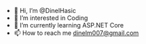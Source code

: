 - 👋 Hi, I’m @DinelHasic
- 👀 I’m interested in Coding
- 🌱 I’m currently learning  ASP.NET Core
- 📫 How to reach me  dinelm007@gmail.com

<!---
DinelHasic/DinelHasic is a ✨ special ✨ repository because its `README.md` (this file) appears on your GitHub profile.
You can click the Preview link to take a look at your changes.
--->
